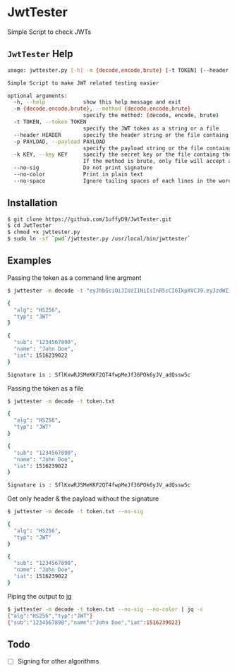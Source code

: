 # JwtTester

Simple Script to check JWTs

## `JwtTester` Help
```bash
usage: jwttester.py [-h] -m {decode,encode,brute} [-t TOKEN] [--header HEADER] [-p PAYLOAD] [-k KEY] [--no-sig] [--no-color] [--no-space]

Simple Script to make JWT related testing easier

optional arguments:
  -h, --help            show this help message and exit
  -m {decode,encode,brute}, --method {decode,encode,brute}
                        specify the method: (decode, encode, brute)
  -t TOKEN, --token TOKEN
                        specify the JWT token as a string or a file
  --header HEADER       specify the header string or the file containg the header string
  -p PAYLOAD, --payload PAYLOAD
                        specify the payload string or the file containg the header string
  -k KEY, --key KEY     specify the secret key or the file containg the key that use to sign. 
                        If the method is brute, only file will accept and each line in the file will take as a single key
  --no-sig              Do not print signature
  --no-color            Print in plain text
  --no-space            Ignore tailing spaces of each lines in the wordlist
```

## Installation
```bash
$ git clone https://github.com/1uffyD9/JwtTester.git
$ cd JwtTester
$ chmod +x jwttester.py
$ sudo ln -sf `pwd`/jwttester.py /usr/local/bin/jwttester`
```

## Examples
Passing the token as a command line argment
```bash
$ jwttester -m decode -t "eyJhbGciOiJIUzI1NiIsInR5cCI6IkpXVCJ9.eyJzdWIiOiIxMjM0NTY3ODkwIiwibmFtZSI6IkpvaG4gRG9lIiwiaWF0IjoxNTE2MjM5MDIyfQ.SflKxwRJSMeKKF2QT4fwpMeJf36POk6yJV_adQssw5c"

{
  "alg": "HS256",
  "typ": "JWT"
}

{
  "sub": "1234567890",
  "name": "John Doe",
  "iat": 1516239022
}

Signature is : SflKxwRJSMeKKF2QT4fwpMeJf36POk6yJV_adQssw5c
```
Passing the token as a file
```bash
$ jwttester -m decode -t token.txt

{
  "alg": "HS256",
  "typ": "JWT"
}

{
  "sub": "1234567890",
  "name": "John Doe",
  "iat": 1516239022
}

Signature is : SflKxwRJSMeKKF2QT4fwpMeJf36POk6yJV_adQssw5c

```
Get only header & the payload without the signature
```bash
$ jwttester -m decode -t token.txt --no-sig

{
  "alg": "HS256",
  "typ": "JWT"
}

{
  "sub": "1234567890",
  "name": "John Doe",
  "iat": 1516239022
}
```
Piping the output to [jq](https://stedolan.github.io/jq/)
```bash
$ jwttester -m decode -t token.txt --no-sig --no-color | jq -c
{"alg":"HS256","typ":"JWT"}
{"sub":"1234567890","name":"John Doe","iat":1516239022}
```
## Todo

- [ ] Signing for other algorithms 

